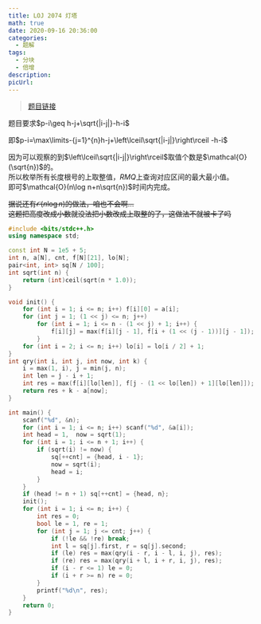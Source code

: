 ```yaml
---
title: LOJ 2074 灯塔
math: true
date: 2020-09-16 20:36:00
categories: 
  - 题解
tags: 
  - 分块
  - 倍增
description: 
picUrl: 
---
```



>[题目链接](https://loj.ac/problem/2074)  

题目要求$p-i\geq h-j+\sqrt{|i-j|}-h-i$  
<!--more-->
即$p-i=\max\limits-{j=1}^{n}h-j+\left\lceil\sqrt{|i-j|}\right\rceil -h-i$  

因为可以观察的到$\left\lceil\sqrt{|i-j|}\right\rceil$取值个数是$\mathcal{O}(\sqrt{n})$的。  
所以枚举所有长度根号的上取整值，$RMQ$上查询对应区间的最大最小值。  
即可$\mathcal{O}(n\log n+n\sqrt{n})$时间内完成。  

~~据说还有$\mathcal{O}(n\log n)$的做法，咱也不会啊...~~  
~~这题把高度改成小数就没法把小数改成上取整的了，这做法不就被卡了吗~~

```cpp
#include <bits/stdc++.h>
using namespace std;

const int N = 1e5 + 5;
int n, a[N], cnt, f[N][21], lo[N];
pair<int, int> sq[N / 100];
int sqrt(int n) {
	return (int)ceil(sqrt(n * 1.0));
}

void init() {
	for (int i = 1; i <= n; i++) f[i][0] = a[i];
	for (int j = 1; (1 << j) <= n; j++)
		for (int i = 1; i <= n - (1 << j) + 1; i++) {
			f[i][j] = max(f[i][j - 1], f[i + (1 << (j - 1))][j - 1]);
		}
    for (int i = 2; i <= n; i++) lo[i] = lo[i / 2] + 1;
}
int qry(int i, int j, int now, int k) {
	i = max(1, i), j = min(j, n);
    int len = j - i + 1;
	int res = max(f[i][lo[len]], f[j - (1 << lo[len]) + 1][lo[len]]);
	return res + k - a[now];
}

int main() {
    scanf("%d", &n);
	for (int i = 1; i <= n; i++) scanf("%d", &a[i]);
    int head = 1,  now = sqrt(1);
	for (int i = 1; i <= n + 1; i++) {
		if (sqrt(i) != now) {
            sq[++cnt] = {head, i - 1};
			now = sqrt(i);
			head = i;
		}
	}
	if (head != n + 1) sq[++cnt] = {head, n};
	init();
	for (int i = 1; i <= n; i++) {
		int res = 0;
		bool le = 1, re = 1;
		for (int j = 1; j <= cnt; j++) {
			if (!le && !re) break;
			int l = sq[j].first, r = sq[j].second;
			if (le) res = max(qry(i - r, i - l, i, j), res);
			if (re) res = max(qry(i + l, i + r, i, j), res);
			if (i - r <= 1) le = 0;
			if (i + r >= n) re = 0;
		}
		printf("%d\n", res);
	}
	return 0;
}

```